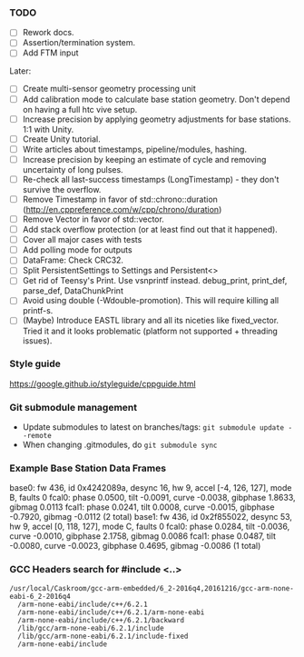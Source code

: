 ### TODO

 * [ ] Rework docs.
 * [ ] Assertion/termination system.
 * [ ] Add FTM input

Later:
 * [ ] Create multi-sensor geometry processing unit
 * [ ] Add calibration mode to calculate base station geometry. Don't depend on having a full htc vive setup.
 * [ ] Increase precision by applying geometry adjustments for base stations. 1:1 with Unity.
 * [ ] Create Unity tutorial.
 * [ ] Write articles about timestamps, pipeline/modules, hashing.
 * [ ] Increase precision by keeping an estimate of cycle and removing uncertainty of long pulses.
 * [ ] Re-check all last-success timestamps (LongTimestamp) - they don't survive the overflow.
 * [ ] Remove Timestamp in favor of std::chrono::duration (http://en.cppreference.com/w/cpp/chrono/duration)
 * [ ] Remove Vector in favor of std::vector.
 * [ ] Add stack overflow protection (or at least find out that it happened).
 * [ ] Cover all major cases with tests
 * [ ] Add polling mode for outputs
 * [ ] DataFrame: Check CRC32.
 * [ ] Split PersistentSettings to Settings and Persistent<>
 * [ ] Get rid of Teensy's Print. Use vsnprintf instead. debug_print, print_def, parse_def, DataChunkPrint
 * [ ] Avoid using double (-Wdouble-promotion). This will require killing all printf-s.
 * [ ] (Maybe) Introduce EASTL library and all its niceties like fixed_vector. Tried it and it looks problematic (platform not supported + threading issues).

### Style guide
https://google.github.io/styleguide/cppguide.html

### Git submodule management
 * Update submodules to latest on branches/tags: `git submodule update --remote`
 * When changing .gitmodules, do `git submodule sync`

### Example Base Station Data Frames

base0: fw 436, id 0x4242089a, desync 16, hw 9, accel [-4, 126, 127], mode B, faults 0 
    fcal0: phase 0.0500, tilt -0.0091, curve -0.0038, gibphase 1.8633, gibmag 0.0113 
    fcal1: phase 0.0241, tilt 0.0008, curve -0.0015, gibphase -0.7920, gibmag -0.0112 (2 total)
base1: fw 436, id 0x2f855022, desync 53, hw 9, accel [0, 118, 127], mode C, faults 0 
    fcal0: phase 0.0284, tilt -0.0036, curve -0.0010, gibphase 2.1758, gibmag 0.0086 
    fcal1: phase 0.0487, tilt -0.0080, curve -0.0023, gibphase 0.4695, gibmag -0.0086 (1 total)


### GCC Headers search for #include <..>

    /usr/local/Caskroom/gcc-arm-embedded/6_2-2016q4,20161216/gcc-arm-none-eabi-6_2-2016q4
      /arm-none-eabi/include/c++/6.2.1
      /arm-none-eabi/include/c++/6.2.1/arm-none-eabi
      /arm-none-eabi/include/c++/6.2.1/backward
      /lib/gcc/arm-none-eabi/6.2.1/include
      /lib/gcc/arm-none-eabi/6.2.1/include-fixed
      /arm-none-eabi/include
